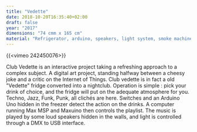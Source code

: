 ```yaml
---
title: "Vedette"
date: 2018-10-20T16:35:40+02:00
draft: false
year: "2017"
dimensions: "74 cmm x 165 cm"
material: "Refrigerator, arduino, speakers, light system, smoke machine"
---
```


{{<vimeo 242450076>}}

Club Vedette is an interactive project taking a refreshing approach to a complex subject. A digital art project, standing halfway between a cheesy joke and a critic on the Internet of Things. Club vedette is in fact a old "Vedette" fridge converted into a nightclub. Operation is simple : pick your drink of choice, and the fridge will put on the adequate atmosphere for you. Techno, Jazz, Funk, Punk, all clichés are here.
Switches and an Arduino Uno hidden in the freezer detect the action on the drinks. A computer running Max MSP and Maxuino then controls the playlist. The music is played by some loud speakers hidden in the walls, and light is controlled through a DMX to USB interface.